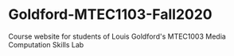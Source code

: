 # Goldford-MTEC1103-Fall2020
Course website for students of Louis Goldford's MTEC1003 Media Computation Skills Lab

